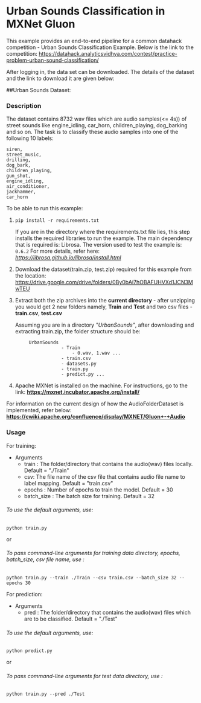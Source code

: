 # Urban Sounds Classification in MXNet Gluon

This example provides an end-to-end pipeline for a common datahack competition - Urban Sounds Classification Example.
Below is the link to the competition:
https://datahack.analyticsvidhya.com/contest/practice-problem-urban-sound-classification/

After logging in, the data set can be downloaded.
The details of the dataset and the link to download it are given below:


##Urban Sounds Dataset:
### Description
  The dataset contains 8732 wav files which are audio samples(<= 4s)) of street sounds like engine_idling, car_horn, children_playing, dog_barking and so on.
  The task is to classify these audio samples into one of the following 10 labels:
  ```
  siren,
  street_music,
  drilling,
  dog_bark,
  children_playing,
  gun_shot,
  engine_idling,
  air_conditioner,
  jackhammer,
  car_horn
  ```

To be able to run this example:

1. `pip install -r requirements.txt`

    If you are in the directory where the requirements.txt file lies,
    this step installs the required libraries to run the example.
    The main dependency that is required is: Librosa. 
    The version used to test the example is: `0.6.2`
    For more details, refer here:
*https://librosa.github.io/librosa/install.html*

2. Download the dataset(train.zip, test.zip) required for this example from the location:
https://drive.google.com/drive/folders/0By0bAi7hOBAFUHVXd1JCN3MwTEU

3. Extract both the zip archives into the **current directory** - after unzipping you would get 2 new folders namely,
   **Train** and **Test** and two csv files - **train.csv**, **test.csv**

   Assuming you are in a directory *"UrbanSounds"*, after downloading and extracting train.zip, the folder structure should be:
   
   ```
        UrbanSounds        
                    - Train
                        - 0.wav, 1.wav ...
                    - train.csv
                    - datasets.py
                    - train.py
                    - predict.py ...
    ```

4. Apache MXNet is installed on the machine. For instructions, go to the link: **https://mxnet.incubator.apache.org/install/**



For information on the current design of how the AudioFolderDataset is implemented, refer below:
**https://cwiki.apache.org/confluence/display/MXNET/Gluon+-+Audio**

### Usage 

For training:

- Arguments
  - train : The folder/directory that contains the audio(wav) files locally. Default = "./Train"
  - csv: The file name of the csv file that contains audio file name to label mapping. Default = "train.csv"
  - epochs : Number of epochs to train the model. Default = 30
  - batch_size : The batch size for training. Default = 32


###### To use the default arguments, use:
```
python train.py
``` 
or

###### To pass command-line arguments for training data directory, epochs, batch_size, csv file name, use :
```
python train.py --train ./Train --csv train.csv --batch_size 32 --epochs 30 
```

For prediction:

- Arguments
  - pred : The folder/directory that contains the audio(wav) files which are to be classified. Default = "./Test"


###### To use the default arguments, use:
```
python predict.py
``` 
or

###### To pass command-line arguments for test data directory, use :
```
python train.py --pred ./Test
```